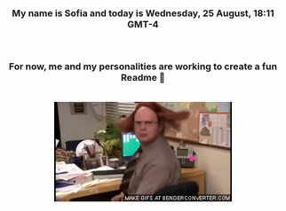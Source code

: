 


<div align="center">
<h3 >My name is Sofia and today is Wednesday, 25 August, 18:11 GMT-4</h3><br>
<h3 >For now, me and my personalities are working to create a fun Readme 👋
</h3><br>
<img src='img/dwight.gif' alt='working...'/>
</div>
